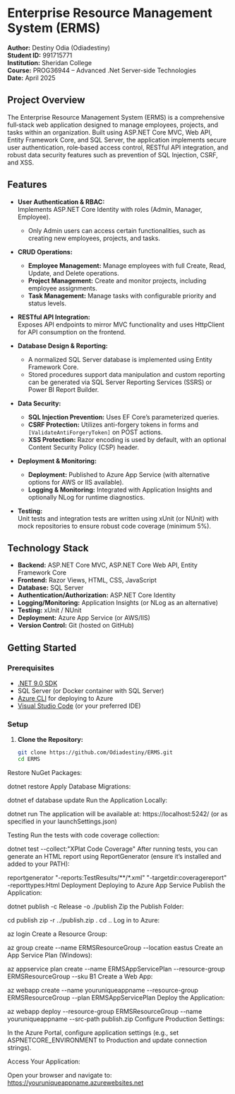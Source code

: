 # Enterprise Resource Management System (ERMS)

**Author:** Destiny Odia (Odiadestiny)  
**Student ID:** 991715771  
**Institution:** Sheridan College  
**Course:** PROG36944 – Advanced .Net Server-side Technologies  
**Date:** April 2025

## Project Overview

The Enterprise Resource Management System (ERMS) is a comprehensive full‑stack web application designed to manage employees, projects, and tasks within an organization. Built using ASP.NET Core MVC, Web API, Entity Framework Core, and SQL Server, the application implements secure user authentication, role‑based access control, RESTful API integration, and robust data security features such as prevention of SQL Injection, CSRF, and XSS.

## Features

- **User Authentication & RBAC:**  
  Implements ASP.NET Core Identity with roles (Admin, Manager, Employee).  
  - Only Admin users can access certain functionalities, such as creating new employees, projects, and tasks.

- **CRUD Operations:**  
  - **Employee Management:** Manage employees with full Create, Read, Update, and Delete operations.  
  - **Project Management:** Create and monitor projects, including employee assignments.  
  - **Task Management:** Manage tasks with configurable priority and status levels.

- **RESTful API Integration:**  
  Exposes API endpoints to mirror MVC functionality and uses HttpClient for API consumption on the frontend.

- **Database Design & Reporting:**  
  - A normalized SQL Server database is implemented using Entity Framework Core.  
  - Stored procedures support data manipulation and custom reporting can be generated via SQL Server Reporting Services (SSRS) or Power BI Report Builder.

- **Data Security:**  
  - **SQL Injection Prevention:** Uses EF Core’s parameterized queries.  
  - **CSRF Protection:** Utilizes anti-forgery tokens in forms and `[ValidateAntiForgeryToken]` on POST actions.  
  - **XSS Protection:** Razor encoding is used by default, with an optional Content Security Policy (CSP) header.

- **Deployment & Monitoring:**  
  - **Deployment:** Published to Azure App Service (with alternative options for AWS or IIS available).  
  - **Logging & Monitoring:** Integrated with Application Insights and optionally NLog for runtime diagnostics.

- **Testing:**  
  Unit tests and integration tests are written using xUnit (or NUnit) with mock repositories to ensure robust code coverage (minimum 5%).

## Technology Stack

- **Backend:** ASP.NET Core MVC, ASP.NET Core Web API, Entity Framework Core  
- **Frontend:** Razor Views, HTML, CSS, JavaScript  
- **Database:** SQL Server  
- **Authentication/Authorization:** ASP.NET Core Identity  
- **Logging/Monitoring:** Application Insights (or NLog as an alternative)  
- **Testing:** xUnit / NUnit  
- **Deployment:** Azure App Service (or AWS/IIS)  
- **Version Control:** Git (hosted on GitHub)

## Getting Started

### Prerequisites

- [.NET 9.0 SDK](https://dotnet.microsoft.com/download)
- SQL Server (or Docker container with SQL Server)
- [Azure CLI](https://docs.microsoft.com/en-us/cli/azure/install-azure-cli) for deploying to Azure
- [Visual Studio Code](https://code.visualstudio.com/) (or your preferred IDE)

### Setup

1. **Clone the Repository:**

   ```bash
   git clone https://github.com/Odiadestiny/ERMS.git
   cd ERMS
Restore NuGet Packages:


dotnet restore
Apply Database Migrations:


dotnet ef database update
Run the Application Locally:


dotnet run
The application will be available at:
https://localhost:5242/ (or as specified in your launchSettings.json)

Testing
Run the tests with code coverage collection:


dotnet test --collect:"XPlat Code Coverage"
After running tests, you can generate an HTML report using ReportGenerator (ensure it’s installed and added to your PATH):


reportgenerator "-reports:TestResults/**/*.xml" "-targetdir:coveragereport" -reporttypes:Html
Deployment
Deploying to Azure App Service
Publish the Application:


dotnet publish -c Release -o ./publish
Zip the Publish Folder:

cd publish
zip -r ../publish.zip .
cd ..
Log in to Azure:


az login
Create a Resource Group:


az group create --name ERMSResourceGroup --location eastus
Create an App Service Plan (Windows):


az appservice plan create --name ERMSAppServicePlan --resource-group ERMSResourceGroup --sku B1
Create a Web App:


az webapp create --name youruniqueappname --resource-group ERMSResourceGroup --plan ERMSAppServicePlan
Deploy the Application:


az webapp deploy --resource-group ERMSResourceGroup --name youruniqueappname --src-path publish.zip
Configure Production Settings:

In the Azure Portal, configure application settings (e.g., set ASPNETCORE_ENVIRONMENT to Production and update connection strings).

Access Your Application:

Open your browser and navigate to:
https://youruniqueappname.azurewebsites.net

